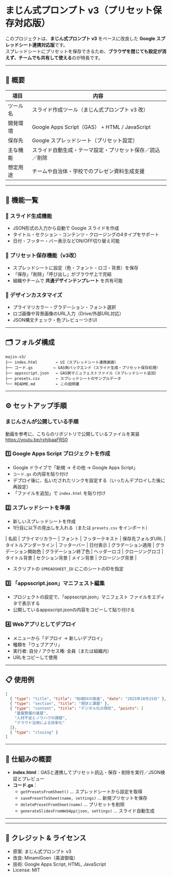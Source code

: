 # まじん式プロンプト v3（プリセット保存対応版）

このプロジェクトは、**まじん式プロンプト v3** をベースに改良した **Google スプレッドシート連携対応版**です。  
スプレッドシートにプリセットを保存できるため、**ブラウザを閉じても設定が消えず、チームでも共有して使える**のが特長です。

---

## 🎯 概要

| 項目 | 内容 |
|------|------|
| ツール名 | スライド作成ツール（まじん式プロンプト v3 改） |
| 開発環境 | Google Apps Script（GAS） + HTML / JavaScript |
| 保存先 | Google スプレッドシート（プリセット設定） |
| 主な機能 | スライド自動生成・テーマ設定・プリセット保存／読込／削除 |
| 想定用途 | チームや自治体・学校でのプレゼン資料生成支援 |

---

## 🧩 機能一覧

### 🔹 スライド生成機能
- JSON形式の入力から自動で Google スライドを作成  
- タイトル・セクション・コンテンツ・クロージングの4タイプをサポート  
- 日付・フッター・バー表示などON/OFF切り替え可能  

### 🔹 プリセット保存機能（v3改）
- スプレッドシートに設定（色・フォント・ロゴ・背景）を保存  
- 「保存」「削除」「呼び出し」がブラウザ上で完結  
- 組織やチームで **共通デザインテンプレート** を共有可能  

### 🔹 デザインカスタマイズ
- プライマリカラー・グラデーション・フォント選択  
- ロゴ画像や背景画像のURL入力（Drive/外部URL対応）  
- JSON構文チェック・色プレビューつきUI  

---

## 🗂️ フォルダ構成

```
majin-v3/
├── index.html        ← UI（スプレッドシート連携画面）
├── コード.gs         ← GAS側バックエンド（スライド生成・プリセット保存処理）
├── appsscript.json   ← GAS側マニュフェストファイル（スプレッドシート追加）
├── presets.csv       ← スプレッドシートのサンプルデータ
└── README.md         ← この説明書
```

---

## ⚙️ セットアップ手順

### まじんさんが公開している手順
動画を参考に、こちらのリポジトリで公開しているファイルを実装
https://youtu.be/rxhjbaaFRS0

### 1️⃣ Google Apps Script プロジェクトを作成
- Google ドライブで「新規 → その他 → Google Apps Script」
- `コード.gs` の内容を貼り付け
 - デプロイ後に、払いだされたリンクを設定する（いったんデプロイした後に再設定） 
- 「ファイルを追加」で `index.html` を貼り付け  

### 2️⃣ スプレッドシートを準備
- 新しいスプレッドシートを作成  
- 1行目に以下の見出しを入れる（または `presets.csv` をインポート）

| 名前 | プライマリカラー | フォント | フッターテキスト | 保存先フォルダURL | タイトルアンダーライン | フッターバー | 日付表示 | グラデーション適用 | グラデーション開始色 | グラデーション終了色 | ヘッダーロゴ | クロージングロゴ | タイトル背景 | セクション背景 | メイン背景 | クロージング背景 |

- スクリプトの `SPREADSHEET_ID` にこのシートのIDを指定

### 3️⃣ 「appsscript.json」マニフェスト編集
- プロジェクトの設定で、「appsscript.json」マニフェスト ファイルをエディタで表示する
- 公開しているappsscript.jsonの内容をコピーして貼り付ける

### 4️⃣ Webアプリとしてデプロイ
- メニューから「デプロイ → 新しいデプロイ」  
- 種類を「ウェブアプリ」  
- 実行者: 自分 / アクセス権: 全員（または組織内）  
- URLをコピーして使用  

---

## 📋 使用例

```json
[
  { "type": "title", "title": "地域DXの推進", "date": "2025年10月15日" },
  { "type": "section", "title": "現状と課題" },
  { "type": "content", "title": "デジタル化の現状", "points": [
    "基盤整備の進展",
    "人材不足とノウハウの課題",
    "クラウド活用による効率化"
  ]},
  { "type": "closing" }
]
```

---

## 🧠 仕組みの概要

- **index.html**：GASと連携してプリセット読込・保存・削除を実行／JSON検証とプレビュー  
- **コード.gs**：
  - `getPresetsFromSheet()` … スプレッドシートから設定を取得  
  - `savePresetToSheet(name, settings)` … 新規プリセットを保存  
  - `deletePresetFromSheet(name)` … プリセットを削除  
  - `generateSlidesFromWebApp(json, settings)` … スライド自動生成  

---

---

## 📘 クレジット & ライセンス

- 原案: まじん式プロンプト v3  
- 改良: MinamiGoen（美波御塩）  
- 技術: Google Apps Script, HTML, JavaScript  
- License: MIT

